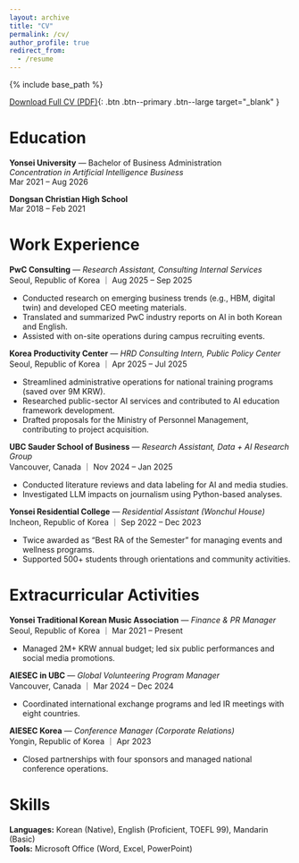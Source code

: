 ```yaml
---
layout: archive
title: "CV"
permalink: /cv/
author_profile: true
redirect_from:
  - /resume
---
```


{% include base_path %}

[Download Full CV (PDF)](/files/Chaeyoon_Kim_CV.pdf){: .btn .btn--primary .btn--large target="_blank" }


Education
======
**Yonsei University** — Bachelor of Business Administration  
*Concentration in Artificial Intelligence Business*  
Mar 2021 – Aug 2026  

**Dongsan Christian High School**  
Mar 2018 – Feb 2021

Work Experience
======
**PwC Consulting** — *Research Assistant, Consulting Internal Services*  
Seoul, Republic of Korea ｜ Aug 2025 – Sep 2025  
- Conducted research on emerging business trends (e.g., HBM, digital twin) and developed CEO meeting materials.  
- Translated and summarized PwC industry reports on AI in both Korean and English.  
- Assisted with on-site operations during campus recruiting events.

**Korea Productivity Center** — *HRD Consulting Intern, Public Policy Center*  
Seoul, Republic of Korea ｜ Apr 2025 – Jul 2025  
- Streamlined administrative operations for national training programs (saved over 9M KRW).  
- Researched public-sector AI services and contributed to AI education framework development.  
- Drafted proposals for the Ministry of Personnel Management, contributing to project acquisition.

**UBC Sauder School of Business** — *Research Assistant, Data + AI Research Group*  
Vancouver, Canada ｜ Nov 2024 – Jan 2025  
- Conducted literature reviews and data labeling for AI and media studies.  
- Investigated LLM impacts on journalism using Python-based analyses.

**Yonsei Residential College** — *Residential Assistant (Wonchul House)*  
Incheon, Republic of Korea ｜ Sep 2022 – Dec 2023  
- Twice awarded as “Best RA of the Semester” for managing events and wellness programs.  
- Supported 500+ students through orientations and community activities.
  
Extracurricular Activities
======
**Yonsei Traditional Korean Music Association** — *Finance & PR Manager*  
Seoul, Republic of Korea ｜ Mar 2021 – Present  
- Managed 2M+ KRW annual budget; led six public performances and social media promotions.

**AIESEC in UBC** — *Global Volunteering Program Manager*  
Vancouver, Canada ｜ Mar 2024 – Dec 2024  
- Coordinated international exchange programs and led IR meetings with eight countries.

**AIESEC Korea** — *Conference Manager (Corporate Relations)*  
Yongin, Republic of Korea ｜ Apr 2023  
- Closed partnerships with four sponsors and managed national conference operations.
  
Skills
======
**Languages:** Korean (Native), English (Proficient, TOEFL 99), Mandarin (Basic)  
**Tools:** Microsoft Office (Word, Excel, PowerPoint)
